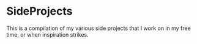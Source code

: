 # SideProjects
This is a compilation of my various side projects that I work on in my free time, or when inspiration strikes. 
